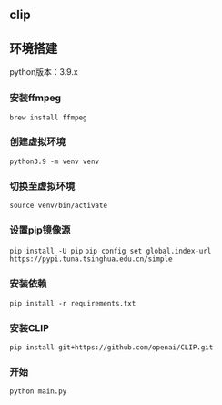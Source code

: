 ## clip

## 环境搭建

python版本：3.9.x

### 安装ffmpeg
`brew install ffmpeg`

### 创建虚拟环境
`python3.9 -m venv venv`

### 切换至虚拟环境
`source venv/bin/activate`

### 设置pip镜像源
`pip install -U pip`
`pip config set global.index-url https://pypi.tuna.tsinghua.edu.cn/simple`

### 安装依赖
`pip install -r requirements.txt`

### 安装CLIP
`pip install git+https://github.com/openai/CLIP.git`


### 开始

`python main.py`